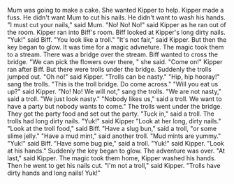 Mum was going to make a cake.
She wanted Kipper to help.
Kipper made a fuss.
He didn't want Mum to cut his nails.
He didn't want to wash his hands.
"I must cut your nails," said Mum.
"No! No! No!" said Kipper as he ran out of the room.
Kipper ran into Biff's room.
Biff looked at Kipper's long dirty nails.
"Yuk!" said Biff.
"You look like a troll."
"It's not fair," said Kipper.
But then the key began to glow.
It was time for a magic advneture.
The magic took them to a stream.
There was a bridge over the stream.
Biff wanted to cross the bridge.
"We can pick the flowers over there, " she said.
"Come on!"
Kipper ran after Biff.
But there were trolls under the bridge.
Suddenly the trolls jumped out.
"Oh no!" said Kipper.
"Trolls can be nasty."
"Hip, hip hooray!" sang the trolls.
"This is the troll bridge. Do come across."
"Will you eat us up?" said Kipper.
"No! No! We will not," sang the trolls.
"We are not nasty," said a troll.
"We just look nasty."
"Nobody likes us," said a troll.
We want to have a party but nobody wants to come."
The trolls went under the bridge.
They got the party food and set out the party.
"Tuck in," said a troll.
The trolls had long dirty nails.
"Yuk!" said Kipper
"Look at her long, dirty nails."
"Look at the troll food," said Biff.
"Have a slug bun," said a troll, "or some slime jelly."
"Have a mud mint," said another troll.
"Mud mints are yummy."
"Yuk!" said Biff.
"Have some bug pie," said a troll.
"Yuk!" said Kipper.
"Look at his hands."
Suddenly the key began to glow.
The adventure was over.
"At last," said Kipper.
The magic took them home, Kipper washed his hands.
Then he went to get his nails cut.
"I'm not a troll," said Kipper.
"Trolls have dirty hands and long nails! Yuk!"
